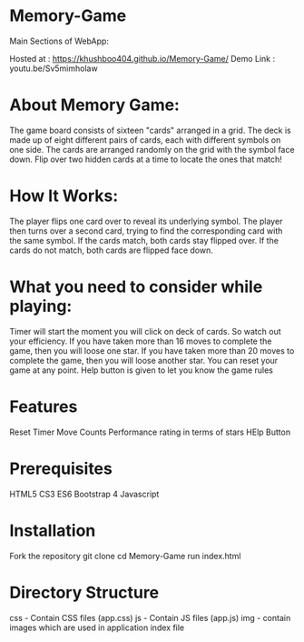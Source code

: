 # Memory-Game

Main Sections of WebApp:

Hosted at : https://khushboo404.github.io/Memory-Game/
Demo Link : youtu.be/Sv5mimholaw

# About Memory Game:

The game board consists of sixteen "cards" arranged in a grid. The deck is made up of eight different pairs of cards, each with different symbols on one side. The cards are arranged randomly on the grid with the symbol face down. Flip over two hidden cards at a time to locate the ones that match!

# How It Works:

The player flips one card over to reveal its underlying symbol.
The player then turns over a second card, trying to find the corresponding card with the same symbol.
If the cards match, both cards stay flipped over.
If the cards do not match, both cards are flipped face down.

# What you need to consider while playing:

Timer will start the moment you will click on deck of cards. So watch out your efficiency.
If you have taken more than 16 moves to complete the game, then you will loose one star.
If you have taken more than 20 moves to complete the game, then you will loose another star.
You can reset your game at any point.
Help button is given to let you know the game rules


# Features

Reset
Timer
Move Counts
Performance rating in terms of stars
HElp Button

# Prerequisites

HTML5
CS3
ES6
Bootstrap 4
Javascript

# Installation

Fork the repository
git clone <repository-url>
cd Memory-Game
run index.html
  
# Directory Structure

css - Contain CSS files (app.css)
js - Contain JS files (app.js)
img - contain images which are used in application
index file



